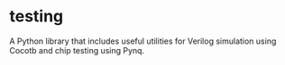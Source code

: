 # testing

A Python library that includes useful utilities for Verilog simulation using Cocotb and chip testing using Pynq.
